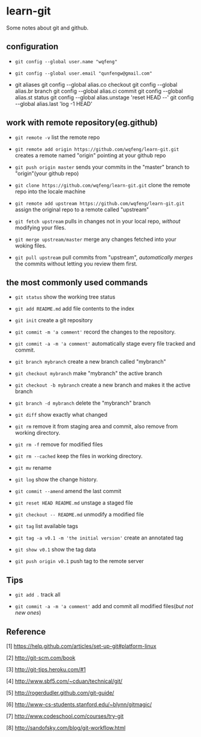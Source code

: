 learn-git
================
Some notes about git and github.

configuration
--------------------
* `git config --global user.name "wqfeng"`
* `git config --global user.email "qunfengw@gmail.com"`

* git aliases
    git config --global alias.co checkout
    git config --global alias.br branch
    git config --global alias.ci commit
    git config --global alias.st status
    git config --global alias.unstage 'reset HEAD --'
    git config --global alias.last 'log -1 HEAD'

work with remote repository(eg.github)
------------------------------------
* `git remote -v`
list the remote repo

* `git remote add origin https://github.com/wqfeng/learn-git.git`
creates a remote named "origin" pointing at your github repo

* `git push origin master`
sends your commits in the "master" branch to "origin"(your github repo)

* `git clone https://github.com/wqfeng/learn-git.git`
clone the remote repo into the locale machine

* `git remote add upstream https://github.com/wqfeng/learn-git.git`
assign the original repo to a remote called "upstream"

* `git fetch upstream`
pulls in changes not in your local repo, _without_ modifying your files.

* `git merge upstream/master`
merge any changes fetched into your woking files.

* `git pull upstream`
pull commits from "upstream", _automatically merges_ the commits without letting you review them first.

the most commonly used commands
--------------------------------
* `git status`
show the working tree status

* `git add README.md`
add file contents to the index

* `git init`
create a git repository

* `git commit -m 'a comment'`
record the changes to the repository.

* `git commit -a -m 'a comment'`
automatically stage every file tracked and commit.

* `git branch mybranch`
create a new branch called "mybranch"

* `git checkout mybranch`
make "mybranch" the active branch

* `git checkout -b mybranch`
create a new branch and makes it the active branch

* `git branch -d mybranch`
delete the "mybranch" branch

* `git diff`
show exactly what changed

* `git rm`
remove it from staging area and commit, also remove from working directory.

* `git rm -f`
remove for modified files

* `git rm --cached`
keep the files in working directory.

* `git mv`
rename

* `git log`
show the change history.

* `git commit --amend`
amend the last commit

* `git reset HEAD README.md`
unstage a staged file

* `git checkout -- README.md`
unmodify a modified file

* `git tag`
list available tags

* `git tag -a v0.1 -m 'the initial version'`
create an annotated tag

* `git show v0.1`
show the tag data

* `git push origin v0.1`
push tag to the remote server


Tips
---------------
* `git add .`
track all

* `git commit -a -m 'a comment'`
add and commit all modified files(*but not new ones*)

Reference
---------
[1] https://help.github.com/articles/set-up-git#platform-linux 

[2] http://git-scm.com/book

[3] http://git-tips.heroku.com/#1

[4] http://www.sbf5.com/~cduan/technical/git/

[5] http://rogerdudler.github.com/git-guide/

[6] http://www-cs-students.stanford.edu/~blynn/gitmagic/

[7] http://www.codeschool.com/courses/try-git

[8] http://sandofsky.com/blog/git-workflow.html
